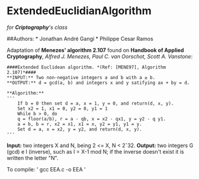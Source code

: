 # ExtendedEuclidianAlgorithm
*for **Criptography**'s class*

##Authors:
	* Jonathan André Gangi
	* Philippe Cesar Ramos

Adaptation of **Menezes' algorithm 2.107** found on **Handbook of Applied Cryptography**, *Alfred J. Menezes, Paul C. van Oorschot, Scott A. Vanstone*:
	
	####Extended Euclidean algorithm. *(Ref: [MENE97], Algorithm 2.107)*####
	**INPUT:** Two non-negative integers a and b with a ≥ b.
	**OUTPUT:** d = gcd(a, b) and integers x and y satifying ax + by = d.
		
	**Algorithm:** 
	'''
		If b = 0 then set d = a, x = 1, y = 0, and return(d, x, y).
		Set x2 = 1, x1 = 0, y2 = 0, y1 = 1
		While b > 0, do
		q = floor(a/b), r = a - qb, x = x2 - qx1, y = y2 - q y1.
		a = b, b = r, x2 = x1, x1 = x, y2 = y1, y1 = y.
		Set d = a, x = x2, y = y2, and return(d, x, y).
	'''

**Input:** two integers X and N, being 2 <= X, N < 2ˆ32.
**Output:** two integers G (gcd) e I (inverse), such as I = X-1 mod N; if the inverse doesn't exist 
	it is written the letter "N".

To compile: ' gcc EEA.c -o EEA '
